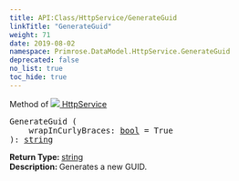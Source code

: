 ```yaml
---
title: API:Class/HttpService/GenerateGuid
linkTitle: "GenerateGuid"
weight: 71
date: 2019-08-02
namespace: Primrose.DataModel.HttpService.GenerateGuid
deprecated: false
no_list: true
toc_hide: true
---
```

Method of <a href="/docs/api-reference/Class/HttpService"><img src="/icons/silk/page_code.png"/>&nbsp;HttpService</a>
<pre class="method-declaration">
GenerateGuid (
    wrapInCurlyBraces: <a class="type" href="/docs/api-reference/System/Primitives#boolean">bool</a> = <a class="default-param int-param">True</a>
): <a class="type" href="/docs/api-reference/System/string">string</a></pre>
<b>Return Type: </b>
<a class="type" href="/docs/api-reference/System/string">string</a>
<br/>
<b>Description: </b>
Generates a new GUID.

